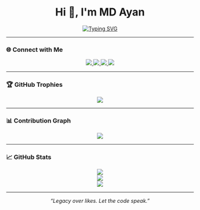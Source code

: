 <h1 align="center">Hi 👋, I'm MD Ayan</h1>

<div align="center">
  
[![Typing SVG](https://readme-typing-svg.demolab.com?font=Fira+Code&weight=900&size=26&duration=3000&pause=500&color=BB86FC&center=true&vCenter=true&lines=Founder+@+NURA+%26+RezumAI;Solopreneur;AI+Native+Builder;Data+Science+Student;AI+Researcher;20+y%2Fo+from+India)](https://git.io/typing-svg)

</div>

<!-- Intro Section -->
<!-- You can add short intro about yourself later here if needed -->

---

### 🌐 Connect with Me

<div align="center">

<a href="https://github.com/mdayan8" target="_blank">
  <img src="https://img.shields.io/badge/github-%232E3440.svg?&style=for-the-badge&logo=github&logoColor=white" />
</a>

<a href="https://x.com/mdayan24X" target="_blank">
  <img src="https://img.shields.io/badge/X-1DA1F2?style=for-the-badge&logo=twitter&logoColor=white" />
</a>

<a href="https://www.linkedin.com/in/adithya-s-kolavi" target="_blank">
  <img src="https://img.shields.io/badge/linkedin-%230077B5.svg?&style=for-the-badge&logo=linkedin&logoColor=white" />
</a>

<a href="#">
  <img src="https://img.shields.io/badge/Follow-%237951FC.svg?&style=for-the-badge&logoColor=white" />
</a>

</div>

---

### 🏆 GitHub Trophies

<div align="center">

<img src="https://github-profile-trophy.vercel.app/?username=mdayan8&theme=nord&no-frame=true&row=1&column=6&margin-w=8" />

</div>

---

### 📊 Contribution Graph

<div align="center">

<img src="https://github-readme-activity-graph.vercel.app/graph?username=mdayan8&bg_color=1a1b27&color=bb86fc&line=bb86fc&point=ffffff&area=true&hide_border=true" />

</div>

---

### 📈 GitHub Stats

<div align="center">

<img src="https://github-readme-stats.vercel.app/api?username=mdayan8&show_icons=true&theme=radical&hide_border=true&count_private=true" />
<br />
<img src="https://streak-stats.demolab.com?user=mdayanbag&theme=radical&hide_border=true" />
<br />
<img src="https://github-profile-summary-cards.vercel.app/api/cards/profile-details?username=mdayan8&theme=radical" />

</div>

---

<p align="center"><i>“Legacy over likes. Let the code speak.”</i></p>
